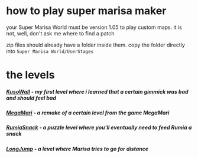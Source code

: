 # how to play super marisa maker
your Super Marisa World must be version 1.05 to play custom maps. it is not, well, don't ask me where to find a patch

zip files should already have a folder inside them. copy the folder directly into ```Super Marisa World/UserStages```

# the levels
##### [KusoWall](KusoWall.zip) - my first level where i learned that a certain gimmick was bad and should feel bad
##### [MegaMari](MegaMari.zip) - a remake of a certain level from the game MegaMari
##### [RumiaSnack](RumiaSnack.zip) - a puzzle level where you'll eventually need to feed Rumia a snack
##### [LongJump](LongJump.zip) - a level where Marisa tries to go for distance